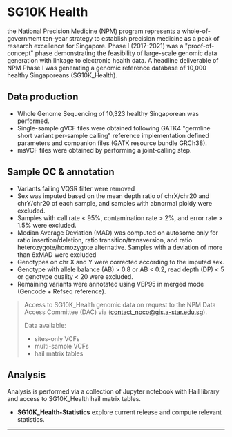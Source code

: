 # SG10K Health

the National Precision Medicine (NPM) program represents a whole-of-government ten-year strategy to establish precision medicine as a peak of research excellence for Singapore. Phase I (2017-2021) was a "proof-of-concept" phase demonstrating the feasibility of large-scale genomic data generation with linkage to electronic health data. A headline deliverable of NPM Phase I was generating a genomic reference database of 10,000 healthy Singaporeans (SG10K_Health).

## Data production

* Whole Genome Sequencing of 10,323 healthy Singaporean was performed.
* Single-sample gVCF files were obtained following GATK4 "germline short variant per-sample calling" reference implementation defined parameters and companion files (GATK resource bundle GRCh38).
* msVCF files were obtained by performing a joint-calling step.

## Sample QC & annotation

* Variants failing VQSR filter were removed
* Sex was imputed based on the mean depth ratio of chrX/chr20  and chrY/chr20 of each sample, and samples with abnormal ploidy were excluded.
* Samples with call rate < 95%, contamination rate > 2%, and error rate > 1.5% were excluded.
* Median Average Deviation (MAD) was computed on autosome only for ratio insertion/deletion, ratio transition/transversion, and ratio heterozygote/homozygote alternative. Samples with a deviation of more than 6xMAD were excluded
* Genotypes on chr X and Y were corrected according to the imputed sex. 
* Genotype with allele balance (AB) > 0.8 or AB < 0.2, read depth (DP) < 5 or genotype quality < 20 were excluded.
* Remaining variants were annotated using VEP95 in merged mode (Gencode + Refseq reference).

> Access to SG10K_Health genomic data on request to the NPM Data Access Committee (DAC) via (contact_npco@gis.a-star.edu.sg).
>
> Data available:
>
> * sites-only VCFs
> * multi-sample VCFs
> * hail matrix tables

## Analysis

Analysis is performed via a collection of Jupyter notebook with Hail library and access to SG10K_Health hail matrix tables.

* **SG10K_Health-Statistics** explore current release and compute relevant statistics.

---
